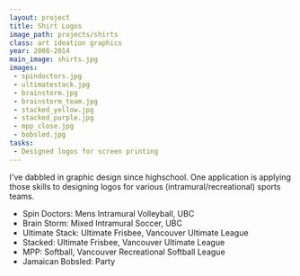 ```yaml
---
layout: project
title: Shirt Logos
image_path: projects/shirts
class: art ideation graphics
year: 2008-2014
main_image: shirts.jpg
images:
 - spindoctors.jpg
 - ultimatestack.jpg
 - brainstorm.jpg
 - brainstorm_team.jpg
 - stacked_yellow.jpg
 - stacked_purple.jpg
 - mpp_close.jpg
 - bobsled.jpg
tasks:
 - Designed logos for screen printing
---
```


I've dabbled in graphic design since highschool. One application is applying those skills to designing logos for various (intramural/recreational) sports teams.


* Spin Doctors: Mens Intramural Volleyball, UBC
* Brain Storm: Mixed Intramural Soccer, UBC
* Ultimate Stack: Ultimate Frisbee, Vancouver Ultimate League
* Stacked: Ultimate Frisbee, Vancouver Ultimate League
* MPP: Softball, Vancouver Recreational Softball League
* Jamaican Bobsled: Party


